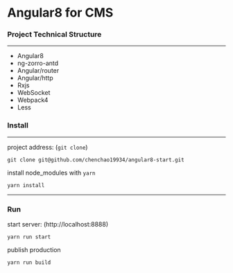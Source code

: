 # Angular8 for CMS

### Project Technical Structure
***
*  Angular8
*  ng-zorro-antd
*  Angular/router
*  Angular/http
*  Rxjs
*  WebSocket
*  Webpack4
*  Less

### Install

***
project address: (`git clone`)

```
git clone git@github.com/chenchao19934/angular8-start.git
```
install node_modules with `yarn`

```
yarn install
```
***
### Run

start server: (http://localhost:8888)

```
yarn run start
```

publish production

```
yarn run build
```





